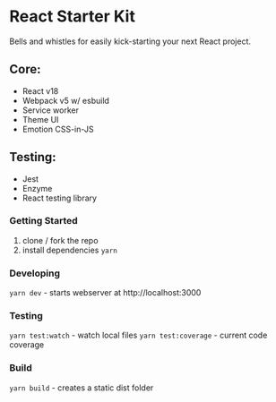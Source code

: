 # React Starter Kit

Bells and whistles for easily kick-starting your next React project.

## Core:

- React v18
- Webpack v5 w/ esbuild
- Service worker
- Theme UI
- Emotion CSS-in-JS

## Testing:

- Jest
- Enzyme
- React testing library

### Getting Started

1. clone / fork the repo
2. install dependencies `yarn`

### Developing

`yarn dev` - starts webserver at http://localhost:3000

### Testing

`yarn test:watch` - watch local files
`yarn test:coverage` - current code coverage

### Build

`yarn build` - creates a static dist folder

